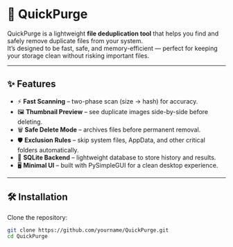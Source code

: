 # 🚀 QuickPurge

QuickPurge is a lightweight **file deduplication tool** that helps you find and safely remove duplicate files from your system.  
It’s designed to be fast, safe, and memory-efficient — perfect for keeping your storage clean without risking important files.  

---

## ✨ Features
- ⚡ **Fast Scanning** – two-phase scan (size → hash) for accuracy.  
- 🖼️ **Thumbnail Preview** – see duplicate images side-by-side before deleting.  
- 🗑️ **Safe Delete Mode** – archives files before permanent removal.  
- 🛡️ **Exclusion Rules** – skip system files, AppData, and other critical folders automatically.  
- 💾 **SQLite Backend** – lightweight database to store history and results.  
- 🖥️ **Minimal UI** – built with PySimpleGUI for a clean desktop experience.  

---

## 🛠️ Installation
Clone the repository:
```bash
git clone https://github.com/yourname/QuickPurge.git
cd QuickPurge
